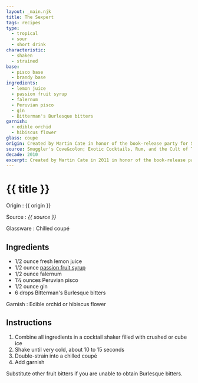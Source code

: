 ```yaml
---
layout: _main.njk
title: The Sexpert
tags: recipes
type:
  - tropical
  - sour
  - short drink
characteristic:
  - shaken
  - strained
base:
  - pisco base
  - brandy base
ingredients:
  - lemon juice
  - passion fruit syrup
  - falernum
  - Peruvian pisco
  - gin
  - Bitterman's Burlesque bitters
garnish:
  - edible orchid
  - hibiscus flower
glass: coupe
origin: Created by Martin Cate in honor of the book-release party for Susie Bright's <cite>Big sex, Little Death&colon; A Memoir</cite>. The party was hosted by Smuggler's Cove in 2011.
source: Smuggler's Cove&colon; Exotic Cocktails, Rum, and the Cult of Tiki
decade: 2010
excerpt: Created by Martin Cate in 2011 in honor of the book-release party for Susie Bright's Big sex, Little Death | A Memoir.
---
```

<!-- markdownlint-disable MD025 -->
# {{ title }}
<!-- markdownlint-disable MD025 -->

Origin
  : {{ origin }}

Source
  : <cite>{{ source }}</cite>

Glassware
  : Chilled coupé

## Ingredients

* 1/2 ounce fresh lemon juice
* 1/2 ounce [passion fruit syrup](/mixes/passion-fruit-syrup)
* 1/2 ounce falernum
* 1&frac12; ounces Peruvian pisco
* 1/2 ounce gin
* 6 drops Bitterman's Burlesque bitters

Garnish
  : Edible orchid or hibiscus flower

## Instructions

1. Combine all ingredients in a cocktail shaker filled with crushed or cube ice
2. Shake until very cold, about 10 to 15 seconds
3. Double-strain into a chilled coupé
4. Add garnish

<tiki-callout type="note">

  Substitute other fruit bitters if you are unable to obtain Burlesque bitters.

</tiki-callout>
